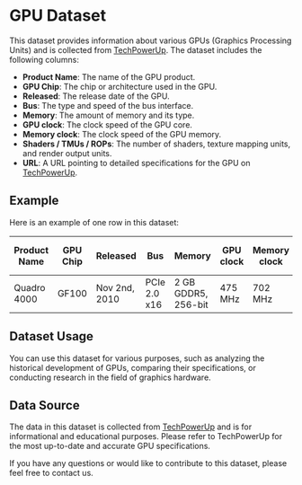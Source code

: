 # GPU Dataset

This dataset provides information about various GPUs (Graphics Processing Units) and is collected from [TechPowerUp](https://www.techpowerup.com/). The dataset includes the following columns:

- **Product Name**: The name of the GPU product.
- **GPU Chip**: The chip or architecture used in the GPU.
- **Released**: The release date of the GPU.
- **Bus**: The type and speed of the bus interface.
- **Memory**: The amount of memory and its type.
- **GPU clock**: The clock speed of the GPU core.
- **Memory clock**: The clock speed of the GPU memory.
- **Shaders / TMUs / ROPs**: The number of shaders, texture mapping units, and render output units.
- **URL**: A URL pointing to detailed specifications for the GPU on [TechPowerUp](https://www.techpowerup.com/).

## Example

Here is an example of one row in this dataset:

| Product Name | GPU Chip | Released    | Bus          | Memory          | GPU clock | Memory clock | Shaders / TMUs / ROPs | URL                            |
|--------------|----------|-------------|--------------|-----------------|-----------|--------------|-----------------------|--------------------------------|
| Quadro 4000  | GF100    | Nov 2nd, 2010 | PCIe 2.0 x16 | 2 GB GDDR5, 256-bit | 475 MHz   | 702 MHz      | 256 / 32 / 32         | [Quadro 4000 Specifications](https://www.techpowerup.com/gpu-specs/quadro-4000.c898) |

## Dataset Usage

You can use this dataset for various purposes, such as analyzing the historical development of GPUs, comparing their specifications, or conducting research in the field of graphics hardware.

## Data Source

The data in this dataset is collected from [TechPowerUp](https://www.techpowerup.com/) and is for informational and educational purposes. Please refer to TechPowerUp for the most up-to-date and accurate GPU specifications.

If you have any questions or would like to contribute to this dataset, please feel free to contact us.
